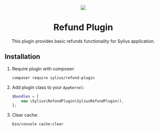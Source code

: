 <p align="center">
    <a href="https://sylius.com" target="_blank">
        <img src="https://demo.sylius.com/assets/shop/img/logo.png" />
    </a>
</p>

<h1 align="center">Refund Plugin</h1>

<p align="center">This plugin provides basic refunds functionality for Sylius application.</p>

## Installation

1. Require plugin with composer:

    ```bash
    composer require sylius/refund-plugin
    ```

2. Add plugin class to your `AppKernel`:

    ```php
    $bundles = [
        new \Sylius\RefundPlugin\SyliusRefundPlugin(),
    ];
    ```

3. Clear cache:

    ```bash
    bin/console cache:clear
    ```
    
